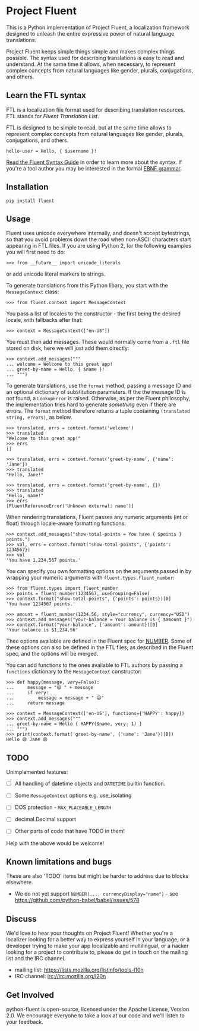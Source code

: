 Project Fluent
==============

This is a Python implementation of Project Fluent, a localization framework
designed to unleash the entire expressive power of natural language
translations.

Project Fluent keeps simple things simple and makes complex things possible.
The syntax used for describing translations is easy to read and understand.  At
the same time it allows, when necessary, to represent complex concepts from
natural languages like gender, plurals, conjugations, and others.


Learn the FTL syntax
--------------------

FTL is a localization file format used for describing translation resources.
FTL stands for _Fluent Translation List_.

FTL is designed to be simple to read, but at the same time allows to represent
complex concepts from natural languages like gender, plurals, conjugations, and
others.

    hello-user = Hello, { $username }!

[Read the Fluent Syntax Guide][] in order to learn more about the syntax.  If
you're a tool author you may be interested in the formal [EBNF grammar][].

[Read the Fluent Syntax Guide]: http://projectfluent.org/fluent/guide/
[EBNF grammar]: https://github.com/projectfluent/fluent/tree/master/spec


Installation
------------

    pip install fluent

Usage
-----

Fluent uses unicode everywhere internally, and doesn't accept bytestrings, so
that you avoid problems down the road when non-ASCII characters start appearing
in FTL files. If you are using Python 2, for the following examples you will
first need to do:

    >>> from __future__ import unicode_literals

or add unicode literal markers to strings.

To generate translations from this Python libary, you start with the
`MessageContext` class:

    >>> from fluent.context import MessageContext

You pass a list of locales to the constructor - the first being the desired
locale, with fallbacks after that:

    >>> context = MessageContext(["en-US"])

You must then add messages. These would normally come from a `.ftl` file stored
on disk, here we will just add them directly:

    >>> context.add_messages("""
    ... welcome = Welcome to this great app!
    ... greet-by-name = Hello, { $name }!
    ... """)

To generate translations, use the `format` method, passing a message ID and an
optional dictionary of substitution parameters. If the the message ID is not
found, a `LookupError` is raised. Otherwise, as per the Fluent philosophy, the
implementation tries hard to generate *something* even if there are errors. The
`format` method therefore returns a tuple containing `(translated string,
errors)`, as below.

    >>> translated, errs = context.format('welcome')
    >>> translated
    "Welcome to this great app!"
    >>> errs
    []

    >>> translated, errs = context.format('greet-by-name', {'name': 'Jane'})
    >>> translated
    "Hello, Jane!"

    >>> translated, errs = context.format('greet-by-name', {})
    >>> translated
    "Hello, name!"
    >>> errs
    [FluentReferenceError('Unknown external: name')]


When rendering translations, Fluent passes any numeric arguments (int or float)
through locale-aware formatting functions:

    >>> context.add_messages("show-total-points = You have { $points } points.")
    >>> val, errs = context.format("show-total-points", {'points': 1234567})
    >>> val
    'You have 1,234,567 points.'


You can specify you own formatting options on the arguments passed in by
wrapping your numeric arguments with `fluent.types.fluent_number`:

    >>> from fluent.types import fluent_number
    >>> points = fluent_number(1234567, useGrouping=False)
    >>> context.format("show-total-points", {'points': points})[0]
    'You have 1234567 points.'

    >>> amount = fluent_number(1234.56, style="currency", currency="USD")
    >>> context.add_messages("your-balance = Your balance is { $amount }")
    >>> context.format("your-balance", {'amount': amount})[0]
    'Your balance is $1,234.56'

Thee options available are defined in the Fluent spec for
[NUMBER](https://projectfluent.org/fluent/guide/functions.html#number). Some of
these options can also be defined in the FTL files, as described in the Fluent
spec, and the options will be merged.


You can add functions to the ones available to FTL authors by passing
a `functions` dictionary to the `MessageContext` constructor:


    >>> def happy(message, very=False):
    ...     message = "😄 " + message
    ...     if very:
    ...         message = message + " 😄"
    ...     return message

    >>> context = MessageContext(['en-US'], functions={'HAPPY': happy})
    >>> context.add_messages("""
    ... greet-by-name = Hello { HAPPY($name, very: 1) }
    ... """)
    >>> print(context.format('greet-by-name', {'name': 'Jane'})[0])
    Hello 😄 Jane 😄



TODO
----

Unimplemented features:

- [ ] All handling of datetime objects and `DATETIME` builtin function.
- [ ] Some `MessageContext` options e.g. use_isolating
- [ ] DOS protection - `MAX_PLACEABLE_LENGTH`
- [ ] decimal.Decimal support
- [ ] Other parts of code that have TODO in them!


Help with the above would be welcome!

Known limitations and bugs
--------------------------

These are also 'TODO' items but might be harder to address due to blocks
elsewhere.

* We do not yet support `NUMBER(..., currencyDisplay="name")` - see
  https://github.com/python-babel/babel/issues/578


Discuss
-------

We'd love to hear your thoughts on Project Fluent!  Whether you're a localizer
looking for a better way to express yourself in your language, or a developer
trying to make your app localizable and multilingual, or a hacker looking for
a project to contribute to, please do get in touch on the mailing list and the
IRC channel.

 - mailing list: https://lists.mozilla.org/listinfo/tools-l10n
 - IRC channel: [irc://irc.mozilla.org/l20n](irc://irc.mozilla.org/l20n)


Get Involved
------------

python-fluent is open-source, licensed under the Apache License, Version 2.0.
We encourage everyone to take a look at our code and we'll listen to your
feedback.
